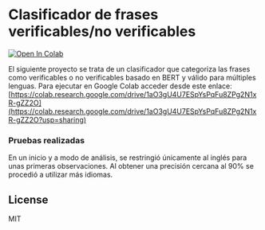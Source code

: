 # Clasificador de frases verificables/no verificables
[![Open In Colab](https://colab.research.google.com/assets/colab-badge.svg)](https://colab.research.google.com/drive/1aO3gU4U7ESpYsPqFu8ZPg2N1xR-gZZ2O?usp=sharing)

El siguiente proyecto se trata de un clasificador que categoriza las frases como verificables o no verificables basado en BERT y válido para múltiples lenguas. Para ejecutar en Google Colab acceder desde este enlace: [https://colab.research.google.com/drive/1aO3gU4U7ESpYsPqFu8ZPg2N1xR-gZZ2O](https://colab.research.google.com/drive/1aO3gU4U7ESpYsPqFu8ZPg2N1xR-gZZ2O?usp=sharing)

### Pruebas realizadas
En un inicio y a modo de análisis, se restringió únicamente al inglés para unas primeras observaciones. Al obtener una precisión cercana al 90% se procedió a utilizar más idiomas.

License
----

MIT
